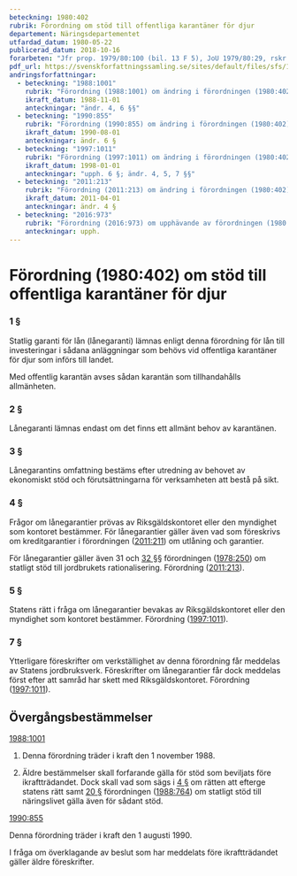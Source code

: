 ```yaml
---
beteckning: 1980:402
rubrik: Förordning om stöd till offentliga karantäner för djur
departement: Näringsdepartementet
utfardad_datum: 1980-05-22
publicerad_datum: 2018-10-16
forarbeten: "Jfr prop. 1979/80:100 (bil. 13 F 5), JoU 1979/80:29, rskr 1979/80:195"
pdf_url: https://svenskforfattningssamling.se/sites/default/files/sfs/1980-05/SFS1980-402.pdf
andringsforfattningar:
  - beteckning: "1988:1001"
    rubrik: "Förordning (1988:1001) om ändring i förordningen (1980:402) om stöd till offentliga karantäner för djur"
    ikraft_datum: 1988-11-01
    anteckningar: "ändr. 4, 6 §§"
  - beteckning: "1990:855"
    rubrik: "Förordning (1990:855) om ändring i förordningen (1980:402) om stöd till offentliga karantäner för djur"
    ikraft_datum: 1990-08-01
    anteckningar: ändr. 6 §
  - beteckning: "1997:1011"
    rubrik: "Förordning (1997:1011) om ändring i förordningen (1980:402) om stöd till offentliga karantäner för djur"
    ikraft_datum: 1998-01-01
    anteckningar: "upph. 6 §; ändr. 4, 5, 7 §§"
  - beteckning: "2011:213"
    rubrik: "Förordning (2011:213) om ändring i förordningen (1980:402) om stöd till offentliga karantäner för djur"
    ikraft_datum: 2011-04-01
    anteckningar: ändr. 4 §
  - beteckning: "2016:973"
    rubrik: "Förordning (2016:973) om upphävande av förordningen (1980:402) om stöd till offentliga karantäner för djur"
    anteckningar: upph.
---
```


# Förordning (1980:402) om stöd till offentliga karantäner för djur

### 1 §

Statlig garanti för lån (lånegaranti) lämnas enligt denna förordning för lån till investeringar i sådana anläggningar som behövs vid offentliga karantäner för djur som införs till landet.

Med offentlig karantän avses sådan karantän som tillhandahålls allmänheten.

### 2 §

Lånegaranti lämnas endast om det finns ett allmänt behov av karantänen.

### 3 §

Lånegarantins omfattning bestäms efter utredning av behovet av ekonomiskt stöd och förutsättningarna för verksamheten att bestå på sikt.

### 4 §

Frågor om lånegarantier prövas av Riksgäldskontoret eller den myndighet som kontoret bestämmer. För lånegarantier gäller även vad som föreskrivs om kreditgarantier i förordningen ([2011:211](https://selex.se/eli/sfs/2011/211)) om utlåning och garantier.

För lånegarantier gäller även 31 och [32 §](#32)§ förordningen ([1978:250](https://selex.se/eli/sfs/1978/250)) om statligt stöd till jordbrukets rationalisering. Förordning ([2011:213](https://selex.se/eli/sfs/2011/213)).

### 5 §

Statens rätt i fråga om lånegarantier bevakas av Riksgäldskontoret eller den myndighet som kontoret bestämmer. Förordning ([1997:1011](https://selex.se/eli/sfs/1997/1011)).

### 7 §

Ytterligare föreskrifter om verkställighet av denna förordning får meddelas av Statens jordbruksverk. Föreskrifter om lånegarantier får dock meddelas först efter att samråd har skett med Riksgäldskontoret. Förordning ([1997:1011](https://selex.se/eli/sfs/1997/1011)).

## Övergångsbestämmelser

[1988:1001](https://selex.se/eli/sfs/1988/1001)

1. Denna förordning träder i kraft den 1 november 1988.

2. Äldre bestämmelser skall forfarande gälla för stöd som beviljats före ikraftträdandet. Dock skall vad som sägs i [4 §](#4) om rätten att efterge statens rätt samt [20 §](#20) förordningen ([1988:764](https://selex.se/eli/sfs/1988/764)) om statligt stöd till näringslivet gälla även för sådant stöd.

[1990:855](https://selex.se/eli/sfs/1990/855)

Denna förordning träder i kraft den 1 augusti 1990.

I fråga om överklagande av beslut som har meddelats före ikraftträdandet gäller äldre föreskrifter.